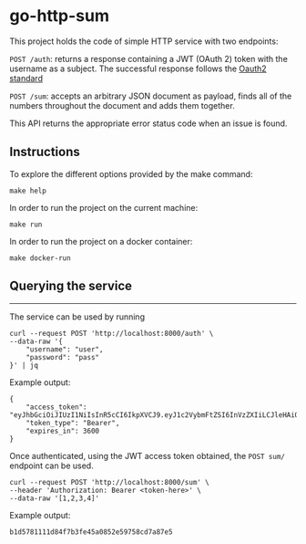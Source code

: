 # go-http-sum

This project holds the code of simple HTTP service with two endpoints:

`POST /auth`: returns a response containing a JWT (OAuth 2) token with the username as a subject. The successful response follows the [Oauth2 standard](https://www.oauth.com/oauth2-servers/access-tokens/access-token-response/)

`POST /sum`: accepts an arbitrary JSON document as payload, finds all of the numbers throughout the document and adds them together.

This API returns the appropriate error status code when an issue is found.

## Instructions

To explore the different options provided by the make command:

    make help

In order to run the project on the current machine:

    make run

In order to run the project on a docker container:

    make docker-run

## Querying the service

---

The service can be used by running

    curl --request POST 'http://localhost:8000/auth' \
    --data-raw '{
        "username": "user",
        "password": "pass"
    }' | jq

Example output:

    {
        "access_token": "eyJhbGciOiJIUzI1NiIsInR5cCI6IkpXVCJ9.eyJ1c2VybmFtZSI6InVzZXIiLCJleHAiOjE2NDg5OTQwMTJ9.mEeg8nisxG1szUXaO9bs96ZgjzueUqYmZDWNbagiuks",
        "token_type": "Bearer",
        "expires_in": 3600
    }

Once authenticated, using the JWT access token obtained, the `POST sum/` endpoint can be used.

    curl --request POST 'http://localhost:8000/sum' \
    --header 'Authorization: Bearer <token-here>' \
    --data-raw '[1,2,3,4]'

Example output:

    b1d5781111d84f7b3fe45a0852e59758cd7a87e5
